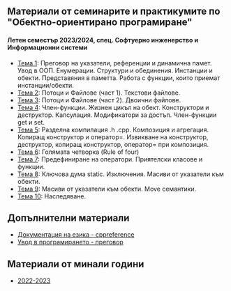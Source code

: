 ## Материали от семинарите и практикумите по "Обектно-ориентирано програмиране"
#### Летен семестър 2023/2024, спец. Софтуерно инженерство и Информационни системи

- [Тема 1](./Sem.%2001): Преговор на указатели, референции и динамична памет. Увод в ООП. Енумерации. Структури и обединения. Инстанции и обекти. Представяния в паметта. Работа с функции, които приемат инстанции/обекти.
- [Тема 2](./Sem.%2002): Потоци и Файлове (част 1). Текстови файлове.
- [Тема 3](./Sem.%2003): Потоци и Файлове (част 2). Двоични файлове.
- [Тема 4](./Sem.%2004): Член-функции. Жизнен цикъл на обект. Конструктори и деструктор. Капсулация. Модификатори за достъп. Член-функции get и set.
- [Тема 5](./Sem.%2005): Разделна компилация .h .cpp. Композиция и агрегация. Копиращ конструктор и оператор=. Извикване на конструктор, деструктор, копиращ конструктор, оператор= при композиция.
- [Тема 6](./Sem.%2006): Голямата четворка (Rule of four)
- [Тема 7](./Sem.%2007): Предефиниране на оператори. Приятелски класове и функции.
- [Тема 8](./Sem.%2008): Ключова дума static. Изключения. Масиви от указатели към обекти.
- [Тема 9](./Sem.%2009): Масиви от указатели към обекти. Move семантики.
- [Тема 10](./Sem.%2010): Наследяване.

## Допълнителни материали
- [Документация на езика - cppreference](https://en.cppreference.com/w/)
- [Увод в програмирането - преговор](https://github.com/GeorgiTerziev02/Introduction_to_programming_FMI)

## Материали от минали години
- [2022-2023](https://github.com/GeorgiTerziev02/Object-oriented_programming_FMI/tree/2022-2023)
